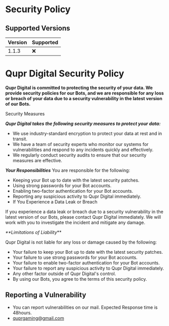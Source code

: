 # Security Policy

## Supported Versions

| Version | Supported          |
| ------- | ------------------ |
| 1.1.3   |        ❌          |

# Qupr Digital Security Policy

**Qupr Digital is committed to protecting the security of your data. We provide security policies for our Bots, and we are responsible for any loss or breach of your data due to a security vulnerability in the latest version of our Bots.**

Security Measures

_**Qupr Digital takes the following security measures to protect your data:**_

 - We use industry-standard encryption to protect your data at rest and in transit.
 - We have a team of security experts who monitor our systems for vulnerabilities and respond to any incidents quickly and effectively.
 - We regularly conduct security audits to ensure that our security measures are effective.

_**Your Responsibilities**_
You are responsible for the following:

 - Keeping your Bot up to date with the latest security patches.
 - Using strong passwords for your Bot accounts.
 - Enabling two-factor authentication for your Bot accounts.
 - Reporting any suspicious activity to Qupr Digital immediately.
 - If You Experience a Data Leak or Breach

If you experience a data leak or breach due to a security vulnerability in the latest version of our Bots, please contact Qupr Digital immediately. We will work with you to investigate the incident and mitigate any damage.

_**Limitations of Liability_**

Qupr Digital is not liable for any loss or damage caused by the following:

 - Your failure to keep your Bot up to date with the latest security patches.
 - Your failure to use strong passwords for your Bot accounts.
 - Your failure to enable two-factor authentication for your Bot accounts.
 - Your failure to report any suspicious activity to Qupr Digital immediately.
 - Any other factor outside of Qupr Digital's control.
 - By using our Bots, you agree to the terms of this security policy.


## Reporting a Vulnerability

- You can report vulnerabilities on our mail. Expected Response time is 48hours.
- quprgaming@gmail.com
